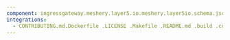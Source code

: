 ```yaml
---
component: ingressgateway.meshery.layer5.io.meshery.layer5io.schema.json
integrations:
  - CONTRIBUTING.md.Dockerfile .LICENSE .Makefile .README.md .build .consul .go.mod .go.sum .helpers .ingressgateway.meshery.layer5.io.meshery.layer5io.schema.json.md .internal .main.go .output .templates .tests
---
```

